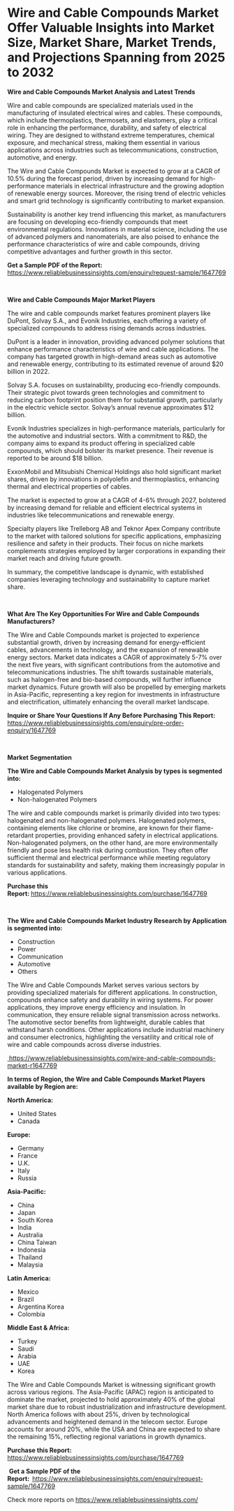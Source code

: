 <p><h1>Wire and Cable Compounds Market Offer Valuable Insights into Market Size, Market Share, Market Trends, and Projections Spanning from 2025 to 2032</h1></p><p><strong>Wire and Cable Compounds Market Analysis and Latest Trends</strong></p>
<p><p>Wire and cable compounds are specialized materials used in the manufacturing of insulated electrical wires and cables. These compounds, which include thermoplastics, thermosets, and elastomers, play a critical role in enhancing the performance, durability, and safety of electrical wiring. They are designed to withstand extreme temperatures, chemical exposure, and mechanical stress, making them essential in various applications across industries such as telecommunications, construction, automotive, and energy.</p><p>The Wire and Cable Compounds Market is expected to grow at a CAGR of 10.5% during the forecast period, driven by increasing demand for high-performance materials in electrical infrastructure and the growing adoption of renewable energy sources. Moreover, the rising trend of electric vehicles and smart grid technology is significantly contributing to market expansion. </p><p>Sustainability is another key trend influencing this market, as manufacturers are focusing on developing eco-friendly compounds that meet environmental regulations. Innovations in material science, including the use of advanced polymers and nanomaterials, are also poised to enhance the performance characteristics of wire and cable compounds, driving competitive advantages and further growth in this sector.</p></p>
<p><strong>Get a Sample PDF of the Report:&nbsp;</strong> <a href="https://www.reliablebusinessinsights.com/enquiry/request-sample/1647769?utm_campaign=2109&utm_medium=2&utm_source=Github&utm_content=ia&utm_term=30012025&utm_id=wire-and-cable-compounds">https://www.reliablebusinessinsights.com/enquiry/request-sample/1647769</a></p>
<p>&nbsp;</p>
<p><strong>Wire and Cable Compounds Major Market Players</strong></p>
<p><p>The wire and cable compounds market features prominent players like DuPont, Solvay S.A., and Evonik Industries, each offering a variety of specialized compounds to address rising demands across industries. </p><p>DuPont is a leader in innovation, providing advanced polymer solutions that enhance performance characteristics of wire and cable applications. The company has targeted growth in high-demand areas such as automotive and renewable energy, contributing to its estimated revenue of around $20 billion in 2022.</p><p>Solvay S.A. focuses on sustainability, producing eco-friendly compounds. Their strategic pivot towards green technologies and commitment to reducing carbon footprint position them for substantial growth, particularly in the electric vehicle sector. Solvay’s annual revenue approximates $12 billion.</p><p>Evonik Industries specializes in high-performance materials, particularly for the automotive and industrial sectors. With a commitment to R&D, the company aims to expand its product offering in specialized cable compounds, which should bolster its market presence. Their revenue is reported to be around $18 billion.</p><p>ExxonMobil and Mitsubishi Chemical Holdings also hold significant market shares, driven by innovations in polyolefin and thermoplastics, enhancing thermal and electrical properties of cables.</p><p>The market is expected to grow at a CAGR of 4-6% through 2027, bolstered by increasing demand for reliable and efficient electrical systems in industries like telecommunications and renewable energy.</p><p>Specialty players like Trelleborg AB and Teknor Apex Company contribute to the market with tailored solutions for specific applications, emphasizing resilience and safety in their products. Their focus on niche markets complements strategies employed by larger corporations in expanding their market reach and driving future growth. </p><p>In summary, the competitive landscape is dynamic, with established companies leveraging technology and sustainability to capture market share.</p></p>
<p>&nbsp;</p>
<p><strong>What Are The Key Opportunities For Wire and Cable Compounds Manufacturers?</strong></p>
<p><p>The Wire and Cable Compounds market is projected to experience substantial growth, driven by increasing demand for energy-efficient cables, advancements in technology, and the expansion of renewable energy sectors. Market data indicates a CAGR of approximately 5-7% over the next five years, with significant contributions from the automotive and telecommunications industries. The shift towards sustainable materials, such as halogen-free and bio-based compounds, will further influence market dynamics. Future growth will also be propelled by emerging markets in Asia-Pacific, representing a key region for investments in infrastructure and electrification, ultimately enhancing the overall market landscape.</p></p>
<p><strong>Inquire or Share Your Questions If Any Before Purchasing This Report:</strong> <a href="https://www.reliablebusinessinsights.com/enquiry/pre-order-enquiry/1647769?utm_campaign=2109&utm_medium=2&utm_source=Github&utm_content=ia&utm_term=30012025&utm_id=wire-and-cable-compounds">https://www.reliablebusinessinsights.com/enquiry/pre-order-enquiry/1647769</a></p>
<p>&nbsp;</p>
<p><strong>Market Segmentation</strong></p>
<p><strong>The Wire and Cable Compounds Market Analysis by types is segmented into:</strong></p>
<p><ul><li>Halogenated Polymers</li><li>Non-halogenated Polymers</li></ul></p>
<p><p>The wire and cable compounds market is primarily divided into two types: halogenated and non-halogenated polymers. Halogenated polymers, containing elements like chlorine or bromine, are known for their flame-retardant properties, providing enhanced safety in electrical applications. Non-halogenated polymers, on the other hand, are more environmentally friendly and pose less health risk during combustion. They often offer sufficient thermal and electrical performance while meeting regulatory standards for sustainability and safety, making them increasingly popular in various applications.</p></p>
<p><strong>Purchase this Report:&nbsp;</strong><a href="https://www.reliablebusinessinsights.com/purchase/1647769?utm_campaign=2109&utm_medium=2&utm_source=Github&utm_content=ia&utm_term=30012025&utm_id=wire-and-cable-compounds">https://www.reliablebusinessinsights.com/purchase/1647769</a></p>
<p>&nbsp;</p>
<p><strong>The Wire and Cable Compounds Market Industry Research by Application is segmented into:</strong></p>
<p><ul><li>Construction</li><li>Power</li><li>Communication</li><li>Automotive</li><li>Others</li></ul></p>
<p><p>The Wire and Cable Compounds Market serves various sectors by providing specialized materials for different applications. In construction, compounds enhance safety and durability in wiring systems. For power applications, they improve energy efficiency and insulation. In communication, they ensure reliable signal transmission across networks. The automotive sector benefits from lightweight, durable cables that withstand harsh conditions. Other applications include industrial machinery and consumer electronics, highlighting the versatility and critical role of wire and cable compounds across diverse industries.</p></p>
<p><a href="https://www.reliablebusinessinsights.com/wire-and-cable-compounds-market-r1647769?utm_campaign=2109&utm_medium=2&utm_source=Github&utm_content=ia&utm_term=30012025&utm_id=wire-and-cable-compounds">&nbsp;https://www.reliablebusinessinsights.com/wire-and-cable-compounds-market-r1647769</a></p>
<p><strong>In terms of Region, the Wire and Cable Compounds Market Players available by Region are:</strong></p>
<p>
    <p> <strong> North America: </strong>
        <ul>
            <li>United States</li>
            <li>Canada</li>
        </ul>
        </p> 
    <p> <strong> Europe: </strong>
        <ul>
            <li>Germany</li>
            <li>France</li>
            <li>U.K.</li>
            <li>Italy</li>
            <li>Russia</li>
        </ul>
        </p> 
    <p> <strong> Asia-Pacific: </strong>
        <ul>
            <li>China</li>
            <li>Japan</li>
            <li>South Korea</li>
            <li>India</li>
            <li>Australia</li>
            <li>China Taiwan</li>
            <li>Indonesia</li>
            <li>Thailand</li>
            <li>Malaysia</li>
        </ul>
        </p> 
    <p> <strong> Latin America: </strong>
        <ul>
            <li>Mexico</li>
            <li>Brazil</li>
            <li>Argentina Korea</li>
            <li>Colombia</li>
        </ul>
        </p> 
    <p> <strong> Middle East & Africa: </strong>
        <ul>
            <li>Turkey</li>
            <li>Saudi</li>
            <li>Arabia</li>
            <li>UAE</li>
            <li>Korea</li>
        </ul>
    </p>
    </p>
<p><p>The Wire and Cable Compounds Market is witnessing significant growth across various regions. The Asia-Pacific (APAC) region is anticipated to dominate the market, projected to hold approximately 40% of the global market share due to robust industrialization and infrastructure development. North America follows with about 25%, driven by technological advancements and heightened demand in the telecom sector. Europe accounts for around 20%, while the USA and China are expected to share the remaining 15%, reflecting regional variations in growth dynamics.</p></p>
<p><strong>Purchase this Report: </strong><a href="https://www.reliablebusinessinsights.com/purchase/1647769?utm_campaign=2109&utm_medium=2&utm_source=Github&utm_content=ia&utm_term=30012025&utm_id=wire-and-cable-compounds">https://www.reliablebusinessinsights.com/purchase/1647769</a></p>
<p>&nbsp;<strong>Get a Sample PDF of the Report:&nbsp;&nbsp;</strong><a href="https://www.reliablebusinessinsights.com/enquiry/request-sample/1647769?utm_campaign=2109&utm_medium=2&utm_source=Github&utm_content=ia&utm_term=30012025&utm_id=wire-and-cable-compounds">https://www.reliablebusinessinsights.com/enquiry/request-sample/1647769</a></p>
<p><strong></strong></p>
<p>Check more reports on <a href="https://www.reliablebusinessinsights.com/?utm_campaign=2109&utm_medium=2&utm_source=Github&utm_content=ia&utm_term=30012025&utm_id=wire-and-cable-compounds">https://www.reliablebusinessinsights.com/</a></p>